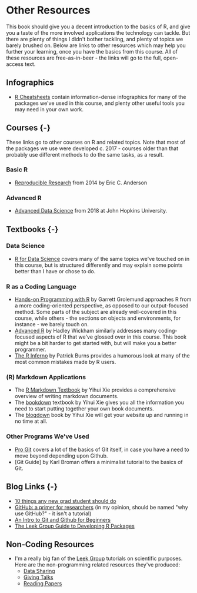 # Other Resources
This book should give you a decent introduction to the basics of R, and give you a taste of the more involved applications the technology can tackle. But there are plenty of things I didn't bother tackling, and plenty of topics we barely brushed on. Below are links to other resources which may help you further your learning, once you have the basics from this course. All of these resources are free-as-in-beer - the links will go to the full, open-access text.

## Infographics
* [R Cheatsheets](https://www.rstudio.com/resources/cheatsheets/) contain information-dense infographics for many of the packages we've used in this course, and plenty other useful tools you may need in your own work.

## Courses {-}
These links go to other courses on R and related topics. Note that most of the packages we use were developed c. 2017 - courses older than that probably use different methods to do the same tasks, as a result.

### Basic R

* [Reproducible Research](http://eriqande.github.io/rep-res-web/syllabus.html) from 2014 by Eric C. Anderson

### Advanced R
* [Advanced Data Science](https://jhu-advdatasci.github.io/2018/) from 2018 at John Hopkins University.

## Textbooks {-}
### Data Science

* [R for Data Science](https://r4ds.had.co.nz/) covers many of the same topics we've touched on in this course, but is structured differently and may explain some points better than I have or chose to do.

### R as a Coding Language

* [Hands-on Programming with R](https://d1b10bmlvqabco.cloudfront.net/attach/ighbo26t3ua52t/igp9099yy4v10/igz7vp4w5su9/OReilly_HandsOn_Programming_with_R_2014.pdf) by Garrett Grolemund approaches R from a more coding-oriented perspective, as opposed to our output-focused method. Some parts of the subject are already well-covered in this course, while others - the sections on objects and environments, for instance - we barely touch on.
* [Advanced R](https://adv-r.hadley.nz/index.html) by Hadley Wickham similarly addresses many coding-focused aspects of R that we've glossed over in this course. This book might be a bit harder to get started with, but will make you a better programmer.
* [The R Inferno](http://www.burns-stat.com/pages/Tutor/R_inferno.pdf) by Patrick Burns provides a humorous look at many of the most common mistakes made by R users.

### (R) Markdown Applications
* The [R Markdown Textbook](https://bookdown.org/yihui/rmarkdown/) by Yihui Xie provides a comprehensive overview of writing markdown documents.
* The [bookdown](https://bookdown.org/yihui/bookdown/) textbook by Yihui Xie gives you all the information you need to start putting together your own book documents.
* The [blogdown](https://bookdown.org/yihui/blogdown/) book by Yihui Xie will get your website up and running in no time at all.

### Other Programs We've Used

* [Pro Git](https://git-scm.com/book/en/v2) covers a lot of the basics of Git itself, in case you have a need to move beyond depending upon Github.
* [Git Guide] by Karl Broman offers a minimalist tutorial to the basics of Git.

## Blog Links {-}

* [10 things any new grad student should do](https://uc3.cdlib.org/2014/10/14/the-10-things-every-new-grad-student-should-do/)
* [GitHub: a primer for researchers](https://uc3.cdlib.org/2014/05/05/github-a-primer-for-researchers/) (in my opinion, should be named "why use GitHub?" - it isn't a tutorial)
* [An Intro to Git and Github for Beginners](https://product.hubspot.com/blog/git-and-github-tutorial-for-beginners)
* [The Leek Group Guide to Developing R Packages](https://github.com/jtleek/rpackages)

## Non-Coding Resources
* I'm a really big fan of the [Leek Group](http://jtleek.com/) tutorials on scientific purposes. Here are the non-programming related resources they've produced:
  * [Data Sharing](https://github.com/jtleek/datasharing)
  * [Giving Talks](https://github.com/jtleek/talkguide)
  * [Reading Papers](https://github.com/jtleek/readingpapers)
